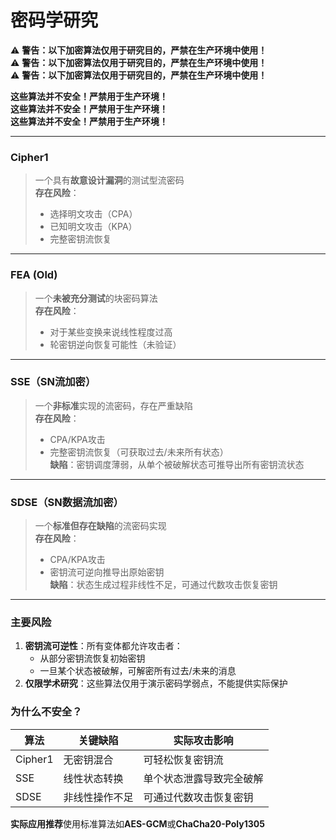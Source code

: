 # 密码学研究

⚠ **警告：以下加密算法仅用于研究目的，严禁在生产环境中使用！**  
⚠ **警告：以下加密算法仅用于研究目的，严禁在生产环境中使用！**  
⚠ **警告：以下加密算法仅用于研究目的，严禁在生产环境中使用！**  

**这些算法并不安全！严禁用于生产环境！**  
**这些算法并不安全！严禁用于生产环境！**  
**这些算法并不安全！严禁用于生产环境！**  

---

### Cipher1  
> 一个具有**故意设计漏洞**的测试型流密码  
> **存在风险**：  
> - 选择明文攻击（CPA）  
> - 已知明文攻击（KPA）  
> - 完整密钥流恢复  

---

### FEA (Old)  
> 一个**未被充分测试**的块密码算法  
> **存在风险**：  
> - 对于某些变换来说线性程度过高  
> - 轮密钥逆向恢复可能性（未验证）

---

### SSE（SN流加密）  
> 一个**非标准**实现的流密码，存在严重缺陷  
> **存在风险**：  
> - CPA/KPA攻击  
> - 完整密钥流恢复（可获取过去/未来所有状态）  
> **缺陷**：密钥调度薄弱，从单个被破解状态可推导出所有密钥流状态  

---

### SDSE（SN数据流加密）  
> 一个**标准但存在缺陷**的流密码实现  
> **存在风险**：  
> - CPA/KPA攻击  
> - 密钥流可逆向推导出原始密钥  
> **缺陷**：状态生成过程非线性不足，可通过代数攻击恢复密钥  

---

### 主要风险  
1. **密钥流可逆性**：所有变体都允许攻击者：  
   - 从部分密钥流恢复初始密钥  
   - 一旦某个状态被破解，可解密所有过去/未来的消息  
2. **仅限学术研究**：这些算法仅用于演示密码学弱点，不能提供实际保护  

### 为什么不安全？  
| 算法      | 关键缺陷                  | 实际攻击影响                  |  
|-----------|--------------------------|-----------------------------|  
| Cipher1   | 无密钥混合                | 可轻松恢复密钥流              |  
| SSE       | 线性状态转换              | 单个状态泄露导致完全破解        |  
| SDSE      | 非线性操作不足            | 可通过代数攻击恢复密钥          |  

**实际应用推荐**使用标准算法如**AES-GCM**或**ChaCha20-Poly1305**
